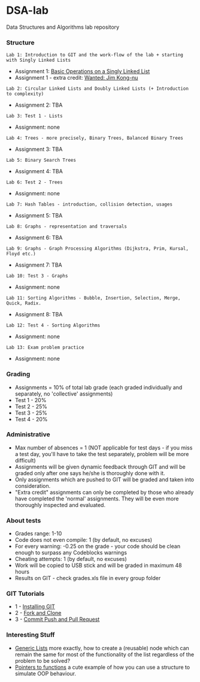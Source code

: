 # DSA-lab

Data Structures and Algorithms lab repository


### Structure

```
Lab 1: Introduction to GIT and the work-flow of the lab + starting with Singly Linked Lists
```
* Assignment 1: [Basic Operations on a Singly Linked List](https://github.com/AC-2015-Sem2/DSA-lab/tree/master/Assignments/Assignment%201) 
* Assignment 1 - extra credit: [Wanted: Jim Kong-nu](https://github.com/AC-2015-Sem2/DSA-lab/tree/master/Assignments/Assignment%201%20-%20extra%20credit) 

```
Lab 2: Circular Linked Lists and Doubly Linked Lists (+ Introduction to complexity)
```
* Assignment 2: TBA

```
Lab 3: Test 1 - Lists
```
* Assignment: none

```
Lab 4: Trees - more precisely, Binary Trees, Balanced Binary Trees
```
* Assignment 3: TBA

```
Lab 5: Binary Search Trees
```
* Assignment 4: TBA

```
Lab 6: Test 2 - Trees
```
* Assignment: none

```
Lab 7: Hash Tables - introduction, collision detection, usages
```
* Assignment 5: TBA

```
Lab 8: Graphs - representation and traversals
```
* Assignment 6: TBA

```
Lab 9: Graphs - Graph Processing Algorithms (Dijkstra, Prim, Kursal, Floyd etc.)
```
* Assignment 7: TBA

```
Lab 10: Test 3 - Graphs
```
* Assignment: none

```
Lab 11: Sorting Algorithms - Bubble, Insertion, Selection, Merge, Quick, Radix.
```
* Assignment 8: TBA

```
Lab 12: Test 4 - Sorting Algorithms
```
* Assignment: none

```
Lab 13: Exam problem practice
```
* Assignment: none


### Grading

* Assignments = 10% of total lab grade (each graded individually and separately, no 'collective' assignments)
* Test 1 - 20%
* Test 2 - 25%
* Test 3 - 25%
* Test 4 - 20%


### Administrative

* Max number of absences = 1 (NOT applicable for test days - if you miss a test day, you'll have to take the test separately, problem will be more difficult)
* Assignments will be given dynamic feedback through GIT and will be graded only after one says he/she is thoroughly done with it.
* Only assignments which are pushed to GIT will be graded and taken into consideration.
* "Extra credit" assignments can only be completed by those who already have completed the 'normal' assignments. They will be even more thoroughly inspected and evaluated.

### About tests

* Grades range: 1-10
* Code does not even compile: 1 (by default, no excuses)
* For every warning: -0.25 on the grade - your code should be clean enough to surpass any Codeblocks warnings
* Cheating attempts: 1 (by default, no excuses)
* Work will be copied to USB stick and will be graded in maximum 48 hours
* Results on GIT - check grades.xls file in every group folder


### GIT Tutorials

* 1 - [Installing GIT](https://www.youtube.com/watch?v=4ZNYfbXnpXQ&list=PLxDrAnoepRN2OXJ4boGqPF0LIADjWGqe7&index=1)
* 2 - [Fork and Clone](https://www.youtube.com/watch?v=mJQAfbARvMI&index=2&list=PLxDrAnoepRN2OXJ4boGqPF0LIADjWGqe7)
* 3 - [Commit Push and Pull Request](https://www.youtube.com/watch?v=nPq0yClIDhM&index=3&list=PLxDrAnoepRN2OXJ4boGqPF0LIADjWGqe7)


### Interesting Stuff

* [Generic Lists](https://github.com/AC-2015-Sem2/DSA-lab/tree/master/Interesting%20Stuff/GenericLists) more exactly, how to create a (reusable) node which can remain the same for most of the functionality of the list regardless of the problem to be solved?
* [Pointers to functions](https://github.com/AC-2015-Sem2/DSA-lab/tree/master/Interesting%20Stuff/PointersToFunctions) a cute example of how you can use a structure to simulate OOP behaviour.

